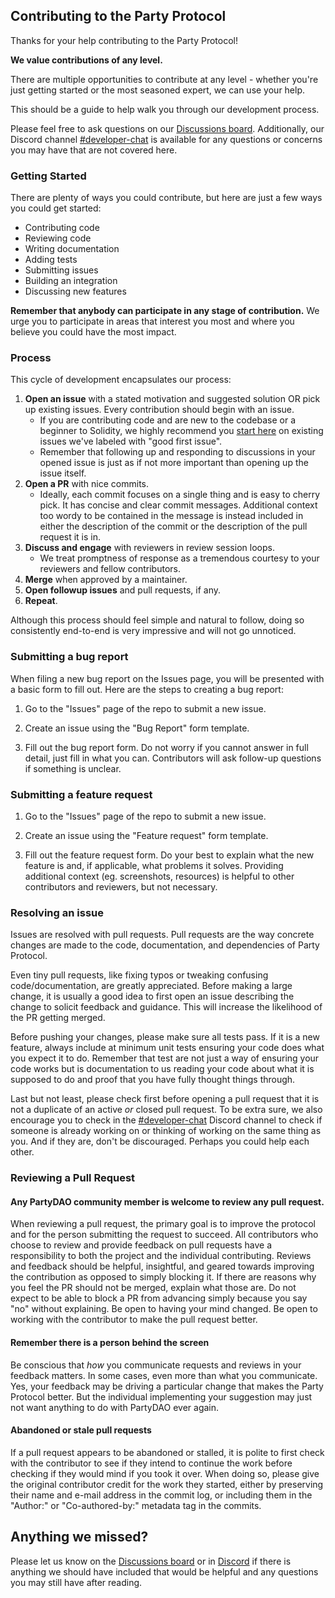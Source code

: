 ## Contributing to the Party Protocol

Thanks for your help contributing to the Party Protocol!

**We value contributions of any level.**

There are multiple opportunities to contribute at any level - whether you're just getting started or the most seasoned expert, we can use your help.

This should be a guide to help walk you through our development process.

Please feel free to ask questions on our [Discussions board](https://github.com/PartyDAO/party-protocol/discussions). Additionally, our Discord channel [#developer-chat](https://discord.gg/8FcPddUUks) is available for any questions or concerns you may have that are not covered here.

### Getting Started

There are plenty of ways you could contribute, but here are just a few ways you could get started:

- Contributing code
- Reviewing code
- Writing documentation
- Adding tests
- Submitting issues
- Building an integration
- Discussing new features

**Remember that anybody can participate in any stage of contribution.** We urge you to participate in areas that interest you most and where you believe you could have the most impact.

### Process

This cycle of development encapsulates our process:

1. **Open an issue** with a stated motivation and suggested solution OR pick up existing issues. Every contribution should begin with an issue.
   - If you are contributing code and are new to the codebase or a beginner to Solidity, we highly recommend you [start here](https://github.com/PartyDAO/party-protocol/contribute) on existing issues we've labeled with "good first issue".
   - Remember that following up and responding to discussions in your opened issue is just as if not more important than opening up the issue itself.
2. **Open a PR** with nice commits.
   - Ideally, each commit focuses on a single thing and is easy to cherry pick. It has concise and clear commit messages. Additional context too wordy to be contained in the message is instead included in either the description of the commit or the description of the pull request it is in.
3. **Discuss and engage** with reviewers in review session loops.
   - We treat promptness of response as a tremendous courtesy to your reviewers and fellow contributors.
4. **Merge** when approved by a maintainer.
5. **Open followup issues** and pull requests, if any.
6. **Repeat**.

Although this process should feel simple and natural to follow, doing so consistently end-to-end is very impressive and will not go unnoticed.

### Submitting a bug report

When filing a new bug report on the Issues page, you will be presented with a basic form to fill out. Here are the steps to creating a bug report:

1. Go to the "Issues" page of the repo to submit a new issue.

2. Create an issue using the "Bug Report" form template.

3. Fill out the bug report form. Do not worry if you cannot answer in full detail, just fill in what you can. Contributors will ask follow-up questions if something is unclear.

### Submitting a feature request

1. Go to the "Issues" page of the repo to submit a new issue.

2. Create an issue using the "Feature request" form template.

3. Fill out the feature request form. Do your best to explain what the new feature is and, if applicable, what problems it solves. Providing additional context (eg. screenshots, resources) is helpful to other contributors and reviewers, but not necessary.

### Resolving an issue

Issues are resolved with pull requests. Pull requests are the way concrete changes are made to the code, documentation, and dependencies of Party Protocol.

Even tiny pull requests, like fixing typos or tweaking confusing code/documentation, are greatly appreciated. Before making a large change, it is usually a good idea to first open an issue describing the change to solicit feedback and guidance. This will increase the likelihood of the PR getting merged.

Before pushing your changes, please make sure all tests pass. If it is a new feature, always include at minimum unit tests ensuring your code does what you expect it to do. Remember that test are not just a way of ensuring your code works but is documentation to us reading your code about what it is supposed to do and proof that you have fully thought things through.

Last but not least, please check first before opening a pull request that it is not a duplicate of an active _or_ closed pull request. To be extra sure, we also encourage you to check in the [#developer-chat](https://discord.gg/8FcPddUUks) Discord channel to check if someone is already working on or thinking of working on the same thing as you. And if they are, don't be discouraged. Perhaps you could help each other.

### Reviewing a Pull Request

#### Any PartyDAO community member is welcome to review any pull request.

When reviewing a pull request, the primary goal is to improve the protocol and for the person submitting the request to succeed. All contributors who choose to review and provide feedback on pull requests have a responsibility to both the project and the individual contributing. Reviews and feedback should be helpful, insightful, and geared towards improving the contribution as opposed to simply blocking it. If there are reasons why you feel the PR should not be merged, explain what those are. Do not expect to be able to block a PR from advancing simply because you say "no" without explaining. Be open to having your mind changed. Be open to working with the contributor to make the pull request better.

#### Remember there is a person behind the screen

Be conscious that *how* you communicate requests and reviews in your feedback matters. In some cases, even more than what you communicate. Yes, your feedback may be driving a particular change that makes the Party Protocol better. But the individual implementing your suggestion may just not want anything to do with PartyDAO ever again.

#### Abandoned or stale pull requests

If a pull request appears to be abandoned or stalled, it is polite to first check with the contributor to see if they intend to continue the work before checking if they would mind if you took it over. When doing so, please give the original contributor credit for the work they started, either by preserving their name and e-mail address in the commit log, or including them in the "Author:" or "Co-authored-by:" metadata tag in the commits.

## Anything we missed?

Please let us know on the [Discussions board](https://github.com/PartyDAO/party-protocol/discussions) or in [Discord](https://discord.gg/zUeXpDX8HA) if there is anything we should have included that would be helpful and any questions you may still have after reading.
